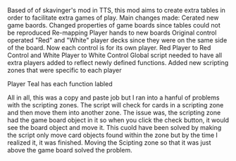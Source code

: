 Based of of skavinger's mod in TTS, this mod aims to create extra tables in order to facilitate extra games of play. 
Main changes made:
  Cerated new game baords. Changed properties of game boards since tables could not be reproduced
  Re-mapping Player hands to new boards
  Original control operated "Red" and "White" player decks since they were on the same side of the board. Now each control is for its own player. Red Player to Red Control and White Player to White Control
  Global script needed to have all extra players added to reflect newly defined functions.
  Added new scripting zones that were specific to each player

Player Teal has each function labled   

All in all, this was a copy and paste job but I ran into a hanful of problems with the scripting zones. The script will check for cards in a scripting zone and then move them into another zone. The issue was, the scripting zone had the game board object in it so when you
click the check button, it would see the board object and move it. This cuold have been solved by making the script only move card objects found within the zone but by the time I realized it, it was finished. Moving the Scipting zone so that it was just above the game
board solved the problem. 
